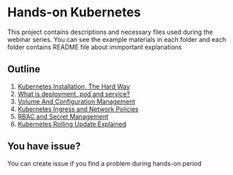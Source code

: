 # Hands-on Kubernetes

This project contains descriptions and necessary files used during the webinar series.  You can see the example materials in each folder and each folder contains README file about immportant explanations

## Outline

1. [Kubernetes Installation, The Hard Way](https://github.com/huseyinbabal/hands-on-kubernetes/tree/master/01-kubernetes-installation-the-hard-way)
2. [What is deployment, pod and service?](https://github.com/huseyinbabal/hands-on-kubernetes/tree/master/02-what-is-deployment-pod-and-service)
3. [Volume And Configuration Management](https://github.com/huseyinbabal/hands-on-kubernetes/tree/master/03-volume-and-configuration-management)
4. [Kubernetes Ingress and Network Policies](https://github.com/huseyinbabal/hands-on-kubernetes/tree/master/04-kubernetes-ingress-and-network-policies)
5. [RBAC and Secret Management](https://github.com/huseyinbabal/hands-on-kubernetes/tree/master/05-rbac-and-secret-management)
6. [Kubernetes Rolling Update Explained](https://github.com/huseyinbabal/hands-on-kubernetes/tree/master/06-kubernetes-rolling-update-explained)

## You have issue? 

You can create issue if you find a problem during hands-on period
